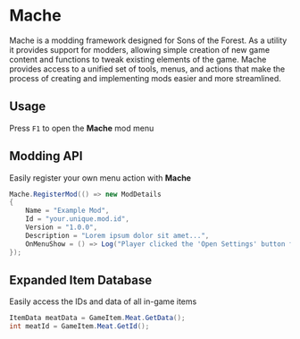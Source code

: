 # Mache

Mache is a modding framework designed for Sons of the Forest. As a utility it provides support for modders, allowing simple creation of new game content and functions to tweak existing elements of the game. Mache provides access to a unified set of tools, menus, and actions that make the process of creating and implementing mods easier and more streamlined.

## Usage
Press `F1` to open the **Mache** mod menu

## Modding API
Easily register your own menu action with **Mache**
```cs
Mache.RegisterMod(() => new ModDetails
{
	Name = "Example Mod",
	Id = "your.unique.mod.id",
	Version = "1.0.0",
	Description = "Lorem ipsum dolor sit amet...",
	OnMenuShow = () => Log("Player clicked the 'Open Settings' button for your mod")
});
```

## Expanded Item Database
Easily access the IDs and data of all in-game items
```cs
ItemData meatData = GameItem.Meat.GetData();
int meatId = GameItem.Meat.GetId();
```